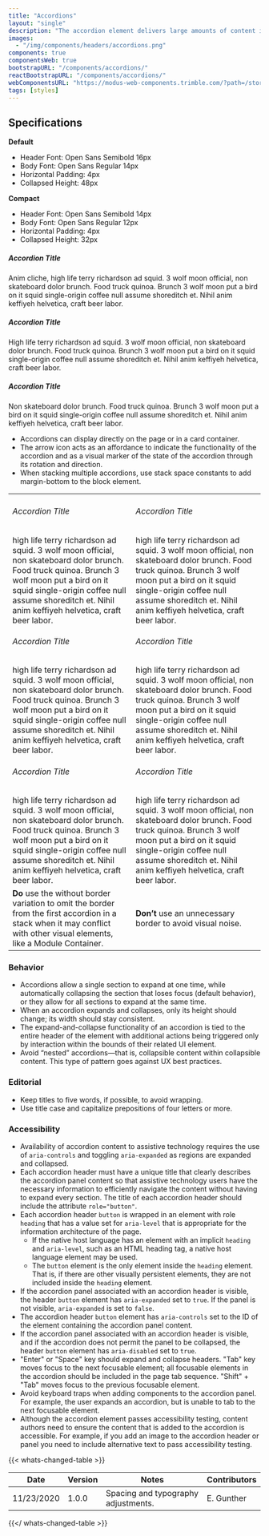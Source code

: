 ```yaml
---
title: "Accordions"
layout: "single"
description: "The accordion element delivers large amounts of content in a small space through progressive disclosure."
images:
  - "/img/components/headers/accordions.png"
components: true
componentsWeb: true
bootstrapURL: "/components/accordions/"
reactBootstrapURL: "/components/accordions/"
webComponentsURL: "https://modus-web-components.trimble.com/?path=/story/components-accordion--default"
tags: [styles]
---
```


## Specifications

**Default**

- Header Font: Open Sans Semibold 16px
- Body Font: Open Sans Regular 14px
- Horizontal Padding: 4px
- Collapsed Height: 48px

**Compact**

- Header Font: Open Sans Semibold 14px
- Body Font: Open Sans Regular 12px
- Horizontal Padding: 4px
- Collapsed Height: 32px

<div class="bg-light p-2">
<div class="guide-example-block bg-light my-3 pr-5">
  <div class="guide-content-sample anatomy-display-container">
    <div class="accordion bg-white" id="accordionExample">
      <div class="card" style="overflow: unset">
        <div
          class="card-header anatomy-display-static"
          data-anatomy-colors="false"
          id="headingOne"
          data-toggle="collapse"
          aria-expanded="true"
          aria-controls="collapseOne"
        >
          <h5 class="mb-0">
            Accordion Title
          </h5>
        </div>
        <div
          id="collapseOne"
          class="collapse show"
          aria-labelledby="headingOne"
          data-parent="#accordionExample"
        >
          <div class="card-body">
            Anim cliche, high life terry richardson ad squid. 3 wolf moon official, non skateboard dolor brunch. Food truck quinoa. Brunch 3 wolf moon put a bird on it squid single-origin coffee null assume shoreditch et. Nihil anim keffiyeh helvetica, craft beer labor.
          </div>
        </div>
      </div>
      <div class="card">
        <div
          class="card-header"
          id="headingTwo"
          data-toggle="collapse"
          aria-expanded="false"
          aria-controls="collapseTwo"
        >
          <h5 class="mb-0">
            Accordion Title
          </h5>
        </div>
        <div
          id="collapseTwo"
          class="collapse"
          aria-labelledby="headingTwo"
          data-parent="#accordionExample"
        >
          <div class="card-body">
            High life terry richardson ad squid. 3 wolf moon official, non skateboard dolor brunch. Food truck quinoa. Brunch 3 wolf moon put a bird on it squid single-origin coffee null assume shoreditch et. Nihil anim keffiyeh helvetica, craft beer labor.
          </div>
        </div>
      </div>
      <div class="card">
        <div
          class="card-header"
          id="headingThree"
          data-toggle="collapse"
          aria-expanded="false"
          aria-controls="collapseThree"
        >
          <h5 class="mb-0">
            Accordion Title
          </h5>
        </div>
        <div
          id="collapseThree"
          class="collapse"
          aria-labelledby="headingThree"
          data-parent="#accordionExample"
        >
          <div class="card-body">
            Non skateboard dolor brunch. Food truck quinoa. Brunch 3 wolf moon put a bird on it squid single-origin coffee null assume shoreditch et. Nihil anim keffiyeh helvetica, craft beer labor.
          </div>
        </div>
      </div>
    </div>
  </div>
</div>
</div>

- Accordions can display directly on the page or in a card container.
- The arrow icon acts as an affordance to indicate the functionality of the accordion and as a visual marker of the state of the accordion through its rotation and direction.
- When stacking multiple accordions, use stack space constants to add margin-bottom to the block element.

<table class="table-bordered bg-white">
  <tr>
    <td scope="col">
      <div class="accordion" id="accordionCodeExample">
        <div class="card">
          <div
            class="card-header"
            id="headingOne"
            data-toggle="collapse"
            aria-expanded="true"
            aria-controls="collapseOne"
          >
            <h6 class="mb-0">
              Accordion Title
            </h6>
          </div>
          <div
            id="collapseOne"
            class="collapse show"
            aria-labelledby="headingOne"
            data-parent="#accordionCodeExample"
          >
            <div class="card-body">
              high life terry richardson ad squid. 3 wolf moon official, non skateboard dolor brunch. Food truck quinoa. Brunch 3 wolf moon put a bird on it squid single-origin coffee null assume shoreditch et. Nihil anim keffiyeh helvetica, craft beer labor.
            </div>
          </div>
        </div>
        <div class="card">
          <div
            class="card-header"
            id="headingTwo"
            data-toggle="collapse"
            aria-expanded="false"
            aria-controls="collapseTwo"
          >
            <h6 class="mb-0">
              Accordion Title
            </h6>
          </div>
          <div
            id="collapseTwo"
            class="collapse"
            aria-labelledby="headingTwo"
            data-parent="#accordionCodeExample"
          >
            <div class="card-body">
              high life terry richardson ad squid. 3 wolf moon official, non skateboard dolor brunch. Food truck quinoa. Brunch 3 wolf moon put a bird on it squid single-origin coffee null assume shoreditch et. Nihil anim keffiyeh helvetica, craft beer labor.
            </div>
          </div>
        </div>
        <div class="card">
          <div
            class="card-header"
            id="headingThree"
            data-toggle="collapse"
            aria-expanded="false"
            aria-controls="collapseThree"
          >
            <h6 class="mb-0">
              Accordion Title
            </h6>
          </div>
          <div
            id="collapseThree"
            class="collapse"
            aria-labelledby="headingThree"
            data-parent="#accordionCodeExample"
          >
            <div class="card-body">
              high life terry richardson ad squid. 3 wolf moon official, non skateboard dolor brunch. Food truck quinoa. Brunch 3 wolf moon put a bird on it squid single-origin coffee null assume shoreditch et. Nihil anim keffiyeh helvetica, craft beer labor.
            </div>
          </div>
        </div>
      </div>
    </td>
    <td scope="col">
      <div class="accordion" id="accordionCodeExample">
        <div class="card">
          <div
            class="card-header border-top"
            id="headingOne"
            data-toggle="collapse"
            aria-expanded="true"
            aria-controls="collapseOne"
          >
            <h6 class="mb-0">
              Accordion Title
            </h6>
          </div>
          <div
            id="collapseOne"
            class="collapse show"
            aria-labelledby="headingOne"
            data-parent="#accordionCodeExample"
          >
            <div class="card-body">
              high life terry richardson ad squid. 3 wolf moon official, non skateboard dolor brunch. Food truck quinoa. Brunch 3 wolf moon put a bird on it squid single-origin coffee null assume shoreditch et. Nihil anim keffiyeh helvetica, craft beer labor.
            </div>
          </div>
        </div>
        <div class="card">
          <div
            class="card-header"
            id="headingTwo"
            data-toggle="collapse"
            aria-expanded="false"
            aria-controls="collapseTwo"
          >
            <h6 class="mb-0">
              Accordion Title
            </h6>
          </div>
          <div
            id="collapseTwo"
            class="collapse"
            aria-labelledby="headingTwo"
            data-parent="#accordionCodeExample"
          >
            <div class="card-body">
              high life terry richardson ad squid. 3 wolf moon official, non skateboard dolor brunch. Food truck quinoa. Brunch 3 wolf moon put a bird on it squid single-origin coffee null assume shoreditch et. Nihil anim keffiyeh helvetica, craft beer labor.
            </div>
          </div>
        </div>
        <div class="card">
          <div
            class="card-header border-bottom"
            id="headingThree"
            data-toggle="collapse"
            aria-expanded="false"
            aria-controls="collapseThree"
          >
            <h6 class="mb-0">
              Accordion Title
            </h6>
          </div>
          <div
            id="collapseThree"
            class="collapse"
            aria-labelledby="headingThree"
            data-parent="#accordionCodeExample"
          >
            <div class="card-body">
              high life terry richardson ad squid. 3 wolf moon official, non skateboard dolor brunch. Food truck quinoa. Brunch 3 wolf moon put a bird on it squid single-origin coffee null assume shoreditch et. Nihil anim keffiyeh helvetica, craft beer labor.
            </div>
          </div>
        </div>
      </div>
    </td>
  </tr>
  <tr>
    <td class="do p-2">
      <strong class="text-success">Do </strong>use the without border variation
      to omit the border from the first accordion in a stack when it may
      conflict with other visual elements, like a Module Container.
    </td>
    <td class="dont p-2 align-top">
      <strong class="text-danger">Don’t </strong>use an unnecessary border to
      avoid visual noise.
    </td>
  </tr>
</table>

### Behavior

- Accordions allow a single section to expand at one time, while automatically collapsing the section that loses focus (default behavior), or they allow for all sections to expand at the same time.
- When an accordion expands and collapses, only its height should change; its width should stay consistent.
- The expand-and-collapse functionality of an accordion is tied to the entire header of the element with additional actions being triggered only by interaction within the bounds of their related UI element.
- Avoid “nested” accordions—that is, collapsible content within collapsible content. This type of pattern goes against UX best practices.

### Editorial

- Keep titles to five words, if possible, to avoid wrapping.
- Use title case and capitalize prepositions of four letters or more.

### Accessibility

- Availability of accordion content to assistive technology requires the use of `aria-controls` and toggling `aria-expanded` as regions are expanded and collapsed.
- Each accordion header must have a unique title that clearly describes the accordion panel content so that assistive technology users have the necessary information to efficiently navigate the content without having to expand every section. The title of each accordion header should include the attribute `role="button"`.
- Each accordion header `button` is wrapped in an element with role `heading` that has a value set for `aria-level` that is appropriate for the information architecture of the page.
  - If the native host language has an element with an implicit `heading` and `aria-level`, such as an HTML heading tag, a native host language element may be used.
  - The `button` element is the only element inside the `heading` element. That is, if there are other visually persistent elements, they are not included inside the `heading` element.
- If the accordion panel associated with an accordion header is visible, the header `button` element has `aria-expanded` set to `true`. If the panel is not visible, `aria-expanded` is set to `false`.
- The accordion header `button` element has `aria-controls` set to the ID of the element containing the accordion panel content.
- If the accordion panel associated with an accordion header is visible, and if the accordion does not permit the panel to be collapsed, the header `button` element has `aria-disabled` set to `true`.
- "Enter" or "Space" key should expand and collapse headers. "Tab" key moves focus to the next focusable element; all focusable elements in the accordion should be included in the page tab sequence. "Shift" + "Tab" moves focus to the previous focusable element.
- Avoid keyboard traps when adding components to the accordion panel. For example, the user expands an accordion, but is unable to tab to the next focusable element.
- Although the accordion element passes accessibility testing, content authors need to ensure the content that is added to the accordion is accessible. For example, if you add an image to the accordion header or panel you need to include alternative text to pass accessibility testing.

{{< whats-changed-table >}}

| Date       | Version | Notes                               | Contributors |
| ---------- | ------- | ----------------------------------- | ------------ |
| 11/23/2020 | 1.0.0   | Spacing and typography adjustments. | E. Gunther   |

{{</ whats-changed-table >}}
